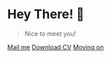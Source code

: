 # Hey There! 👋

> Nice to meet you!

[Mail me](mailto:goirik.chakrabarty@students.iiserpune.ac.in)
[Download CV](https://github.com/blaze1522/Goirik-CV/raw/main/Goirik_CV.pdf)
[Moving on](#objective)
